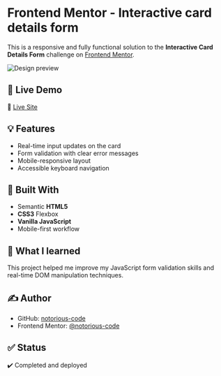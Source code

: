 # Frontend Mentor - Interactive card details form

This is a responsive and fully functional solution to the **Interactive Card Details Form** challenge on [Frontend Mentor](https://www.frontendmentor.io/challenges/interactive-card-details-form-XpS8cKZDWw).

![Design preview](./design/desktop-preview.png)


## 🚀 Live Demo

🔗 [Live Site](https://notorious-code.github.io/interactive-card-details-form/)

## 💡 Features

- Real-time input updates on the card
- Form validation with clear error messages
- Mobile-responsive layout
- Accessible keyboard navigation

## 📁 Built With

- Semantic **HTML5**
- **CSS3** Flexbox
- **Vanilla JavaScript**
- Mobile-first workflow

## 🧠 What I learned

This project helped me improve my JavaScript form validation skills and real-time DOM manipulation techniques.

## ✍️ Author

- GitHub: [notorious-code](https://github.com/notorious-code)
- Frontend Mentor: [@notorious-code](https://www.frontendmentor.io/profile/notorious-code)

## ✅ Status

✔️ Completed and deployed
